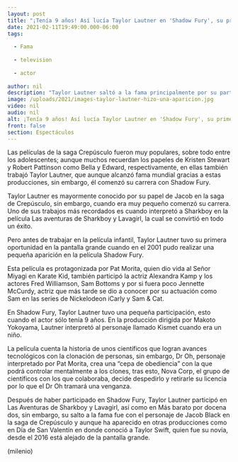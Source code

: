 ```yaml
---
layout: post
title: "¡Tenía 9 años! Así lucía Taylor Lautner en 'Shadow Fury', su primera película"
date: 2021-02-11T19:49:00.000-06:00
tags:
  
  - Fama
  
  - television
  
  - actor
  
author: nil
description: "Taylor Lautner saltó a la fama principalmente por su participación en la saga Crepúsculo, pero el actor comenzó su carrera en Shadow Fury."
image: /uploads/2021/images-taylor-lautner-hizo-una-aparicion.jpg
video: nil
audio: nil
alt: ¡Tenía 9 años! Así lucía Taylor Lautner en 'Shadow Fury', su primera película
front: false
section: Espectáculos
---
```


Las películas de la saga Crepúsculo fueron muy populares, sobre todo entre los adolescentes; aunque muchos recuerdan los papeles de Kristen Stewart y Robert Pattinson como Bella y Edward, respectivamente, en ellas también trabajó Taylor Lautner, que aunque alcanzó fama mundial gracias a estas producciones, sin embargo, él comenzó su carrera con Shadow Fury. 

Taylor Lautner es mayormente conocido por su papel de Jacob en la saga de Crepúsculo, sin embargo, cuando era muy pequeño comenzó su carrera. Uno de sus trabajos más recordados es cuando interpretó a Sharkboy en la película Las aventuras de Sharkboy y Lavagirl, la cual se convirtió en todo un éxito. 

Pero antes de trabajar en la película infantil, Taylor Lautner tuvo su primera oportunidad en la pantalla grande cuando en el 2001 pudo realizar una pequeña aparición en la película Shadow Fury. 

Esta película es protagonizada por Pat Morita, quien dio vida al Señor Miyagi en Karate Kid, también participó la actriz Alexandra Kamp y los actores Fred Williamson, Sam Bottoms y por si fuera poco Jennette McCurdy, actriz que más tarde se dio a conocer por su actuación como Sam en las series de Nickelodeon iCarly y Sam & Cat. 

En Shadow Fury, Taylor Lautner tuvo una pequeña participación, esto cuando el actor sólo tenía 9 años. En la producción dirigida por Makoto Yokoyama, Lautner interpretó al personaje llamado Kismet cuando era un niño. 

La película cuenta la historia de unos científicos que logran avances tecnológicos con la clonación de personas, sin embargo, Dr Oh, personaje interpretado por Pat Morita, crea una “cepa de obediencia” con la que podrá controlar mentalmente a los clones, tras esto, Nova Corp, el grupo de científicos con los que colaboraba, decide despedirlo y retirarle su licencia por lo que el Dr Oh tramará una venganza. 

Después de haber participado en Shadow Fury, Taylor Lautner participó en Las Aventuras de Sharkboy y Lavagirl, así como en Más barato por docena dos, sin embargo, su salto a la fama fue con el personaje de Jacob Black en la saga de Crepúsculo y aunque ha aparecido en otras producciones como en Día de San Valentín en donde conoció a Taylor Swift, quien fue su novia, desde el 2016 está alejado de la pantalla grande. 

(milenio)